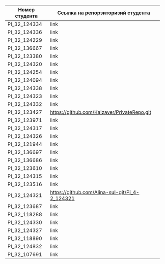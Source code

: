 |Номер студента|Ссылка на  репорзиторизий студента|
|--------------|----------------------------------|
|PI_32_124334|link|
|PI_32_124336|link|
|PI_32_124229|link|
|PI_32_136667|link|
|PI_32_123380|link|
|PI_32_124320|link|
|PI_32_124254|link|
|PI_32_124094|link|
|PI_32_124338|link|
|PI_32_124323|link|
|PI_32_124332|link|
|PI_32_123427|https://github.com/Kalzaver/PrivateRepo.git|
|PI_32_123971|link|
|PI_32_124317|link|
|PI_32_124326|link|
|PI_32_121944|link|
|PI_32_136697|link|
|PI_32_136686|link|
|PI_32_123610|link|
|PI_32_124315|link|
|PI_32_123516|link|
|PI_32_124321|https://github.com/Alina-sul-git/Pi_4-2_124321|
|PI_32_123687|link|
|PI_32_118288|link|
|PI_32_124330|link|
|PI_32_124327|link|
|PI_32_118890|link|
|PI_32_124832|link|
|PI_32_107691|link|
